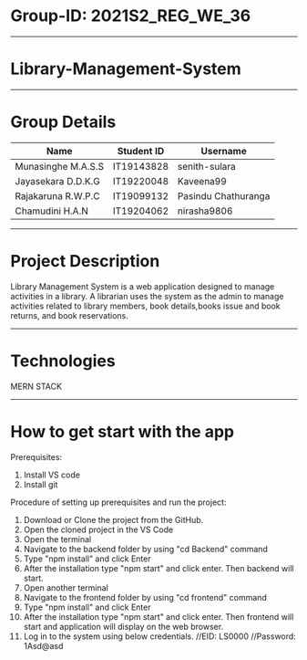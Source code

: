 # Group-ID:  2021S2_REG_WE_36
-----------------------------------------------------------------
# Library-Management-System
-----------------------------------------------------------------
# Group Details
   
| Name  | Student ID | Username |
| ------------- | ------------- | ------------- |
| Munasinghe M.A.S.S  | IT19143828  | senith-sulara  |
| Jayasekara D.D.K.G  | IT19220048  | Kaveena99  |
| Rajakaruna R.W.P.C | IT19099132  | Pasindu Chathuranga  |
| Chamudini H.A.N  | IT19204062  | nirasha9806  |

-----------------------------------------------------------------
# Project Description

Library Management System is a web application designed to manage activities in a library. A librarian uses the system as the admin to manage activities related to library members, book details,books issue and book returns, and book reservations.

-----------------------------------------------------------------
# Technologies

MERN STACK

-----------------------------------------------------------------
# How to get start with the app	

Prerequisites:
1.	Install VS code
2.	Install git

Procedure of setting up prerequisites and run the project:
1.	Download or Clone the project from the GitHub.
2.	Open the cloned project in the VS Code
3.	Open the terminal
4.	Navigate to the backend folder by using "cd Backend" command
5.	Type "npm install" and click Enter
6.	After the installation type "npm start" and click enter. Then backend will start. 
7.	Open another terminal
8.	Navigate to the frontend folder by using "cd frontend" command 
9.	Type "npm install" and click Enter
10.	After the installation type "npm start" and click enter. Then frontend will start and application will display on the web browser.
11.	Log in to the system using below credentials.
//EID: LS0000
//Password: 1Asd@asd
